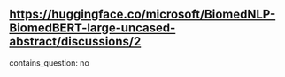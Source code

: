 ## https://huggingface.co/microsoft/BiomedNLP-BiomedBERT-large-uncased-abstract/discussions/2

contains_question: no